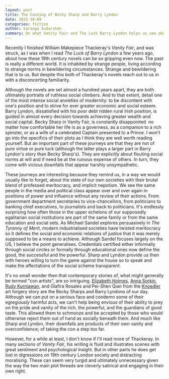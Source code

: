 ```yaml
---
layout: post
title: The Cunning of Becky Sharp and Barry Lyndon
date: 2022-10-09
categories: fiction
author: Saranga Sudarshan
summary: On what Vanity Fair and The Luck Barry Lyndon helps us see about our own societies 
---
```

Recently I finished William Makepiece Thackeray's *Vanity Fair*, and was struck, as I was when I read *The Luck of Barry Lyndon* a few years ago, about how these 19th century novels can be so gripping even now. The past is really a different world. It is inhabited by strange people, living according to strange norms in bewildering circumstances. Strange and bewildering that is to us. But despite this both of Thackeray's novels reach out to us in with a disconcerting familiarity.

Although the novels are set almost a hundred years apart, they are both ultimately portraits of ruthless social climbers. And to that extent, detail one of the most intense social anxieties of modernity: to be discontent with one's position and to strive for ever greater economic and social esteem. Barry Lyndon, dissatisfied with his poor debt ridden rural Irish position, is guided in almost every decision towards achieving greater wealth and social capital. Becky Sharp in Vanity Fair, is constantly disappointed  no matter how comfortable her life is as a governess, as a companion to a rich spinster, or as a wife of a celebrated Captain presented to a Prince. I won't go into the specifics of their plots as I think they are well worth reading yourself. But an important part of these journeys are that they are not of pure virtue or pure luck (although the latter plays a larger part in Barry Lyndon's story than Becky Sharp's). They are explicitly about flouting social norms at will and if need be at the ruinous expense of others. In turn, they come with vicious downfalls that appear harshly unsympathetic.

These journeys are interesting because they remind us, in a way we would usually like to forget, about the state of our own societies with their brutal blend of professed meritocracy, and implicit nepotism. We see the same people in the media and political class appear over and over again in positions of power and influence without any review of their actions. From government department secretaries to vice-chancellors, from politicians to banking chief executives, to journalists and back to politicians. It's endlessly surprising how often those in the upper echelons of our supposedly egalitarian social institutions are part of the same family or from the same education and social sets. As Michael Sandel explores persuasively in *The Tyranny of Merit*, modern industrialised societies have twisted meritocracy so it defines the social and economic relations of justice that it was merely supposed to be a means to achieve. Although Sandel focuses largely on the US, I believe the point generalises. Credentials certified either informally through social circles or formally through educational ones now define the good, the successful and the powerful. Sharp and Lyndon provide us then with heroes willing to turn the game against the house so to speak and make the affectations of the social scheme transparent.

It's no small wonder then that contemporary stories of, what might generally be termed "con artists", are so intriguing. [Elizabeth Holmes](https://en.wikipedia.org/wiki/Elizabeth_Holmes), [Anna Sorkin](https://en.wikipedia.org/wiki/Anna_Sorokin), [Rudy Kurniawan](https://en.wikipedia.org/wiki/Rudy_Kurniawan), and Glafira Rosales and Pei-Shen Qian from the [Knoedler](https://en.wikipedia.org/wiki/Knoedler) art forgery story are the Becky Sharps and Barry Lyndons of our day. Although we can put on a serious face and condemn some of their egregiously harmful acts, we can't help being envious of their ability to prey on the pride and vanity of the rich, the powerful, and the guardians of good taste. This allowed them to schmooze and be accepted by those who would otherwise reject them out of hand as socially beneath them. And much like Sharp and Lyndon, their downfalls are products of their own vanity and overconfidence; of taking the con a step too far.

However, for a while at least, I don't know if I'll read more of Thackeray. In many sections of *Vanity Fair*, his writing is fluid and illustrates scenes with great sentiment and psychological insight. But in other parts he does get lost in digressions on 19th century London society and distracting moralising. These can seem very turgid and ultimately unnecessary given the way the two main plot threads are cleverly satirical and engaging in their own right.
